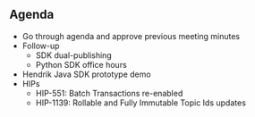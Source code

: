 ## Agenda
- Go through agenda and approve previous meeting minutes
- Follow-up
  - SDK dual-publishing
  - Python SDK office hours
- Hendrik Java SDK prototype demo
- HIPs
  - HIP-551: Batch Transactions re-enabled
  - HIP-1139: Rollable and Fully Immutable Topic Ids updates
